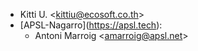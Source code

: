 - Kitti U. \<<kittiu@ecosoft.co.th>\>
- \[APSL-Nagarro\](<https://apsl.tech>):
  - Antoni Marroig \<<amarroig@apsl.net>\>